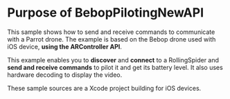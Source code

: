 Purpose of BebopPilotingNewAPI
==================

This sample shows how to send and receive commands to communicate with a Parrot drone. The example is based on the Bebop drone used with iOS device, **using the ARController API**.

This example enables you to **discover** and **connect** to a RollingSpider and **send and receive commands** to pilot it and get its battery level. It also uses hardware decoding to display the video.

These sample sources are a Xcode project building for iOS devices.
